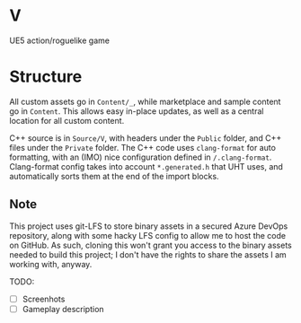 # V
UE5 action/roguelike game

# Structure
All custom assets go in `Content/_`, while marketplace and sample content go in `Content`. This allows easy in-place updates, as well as a central location for all custom content.

C++ source is in `Source/V`, with headers under the `Public` folder, and C++ files under the `Private` folder. The C++ code uses `clang-format` for auto formatting, with an (IMO) nice configuration defined in `/.clang-format`. Clang-format config takes into account `*.generated.h` that UHT uses, and automatically sorts them at the end of the import blocks.

## Note
This project uses git-LFS to store binary assets in a secured Azure DevOps repository, along with some hacky LFS config to allow me to host the code on GitHub. As such, cloning this won't grant you access to the binary assets needed to build this project; I don't have the rights to share the assets I am working with, anyway.

TODO:
- [ ] Screenhots
- [ ] Gameplay description
